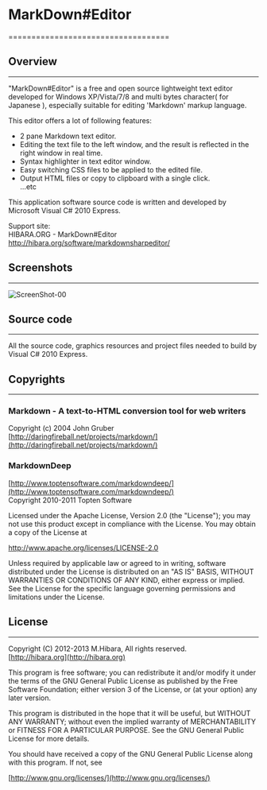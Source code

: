 ﻿# MarkDown#Editor
===================================

## Overview
-----------------------------------

"MarkDown#Editor" is a free and open source lightweight text editor developed for Windows XP/Vista/7/8 and multi bytes character( for Japanese ), especially suitable for editing 'Markdown' markup language.

This editor offers a lot of following features:  
* 2 pane Markdown text editor.  
* Editing the text file to the left window, and the result is reflected in the right window in real time.  
* Syntax highlighter in text editor window.  
* Easy switching CSS files to be applied to the edited file.  
* Output HTML files or copy to clipboard with a single click.  
...etc  

This application software source code is written and developed by Microsoft Visual C# 2010 Express.

Support site:  
HIBARA.ORG - MarkDown#Editor  
http://hibara.org/software/markdownsharpeditor/


## Screenshots
-----------------------------------

![ScreenShot-00](http://hibara.org/software/markdownsharpeditor/img/main_window_s.png)


## Source code
-----------------------------------

All the source code, graphics resources and project files needed to build by Visual C# 2010 Express.


## Copyrights
-----------------------------------

### Markdown  -  A text-to-HTML conversion tool for web writers   
Copyright (c) 2004 John Gruber   
[http://daringfireball.net/projects/markdown/](http://daringfireball.net/projects/markdown/)   

### MarkdownDeep    
[http://www.toptensoftware.com/markdowndeep/](http://www.toptensoftware.com/markdowndeep/)    
Copyright 2010-2011 Topten Software

Licensed under the Apache License, Version 2.0 (the "License"); you may not use this product except in compliance with the License. You may obtain a copy of the License at

http://www.apache.org/licenses/LICENSE-2.0

Unless required by applicable law or agreed to in writing, software distributed under the License is distributed on an "AS IS" BASIS, WITHOUT WARRANTIES OR CONDITIONS OF ANY KIND, either express or implied. See the License for the specific language governing permissions and limitations under the License.


## License
-----------------------------------

Copyright (C) 2012-2013 M.Hibara, All rights reserved.   
[http://hibara.org](http://hibara.org)

This program is free software; you can redistribute it and/or modify
it under the terms of the GNU General Public License as published by
the Free Software Foundation; either version 3 of the License, or (at
your option) any later version.

This program is distributed in the hope that it will be useful, but
WITHOUT ANY WARRANTY; without even the implied warranty of
MERCHANTABILITY or FITNESS FOR A PARTICULAR PURPOSE. See the GNU
General Public License for more details.

You should have received a copy of the GNU General Public License
along with this program. If not, see

[http://www.gnu.org/licenses/](http://www.gnu.org/licenses/)



